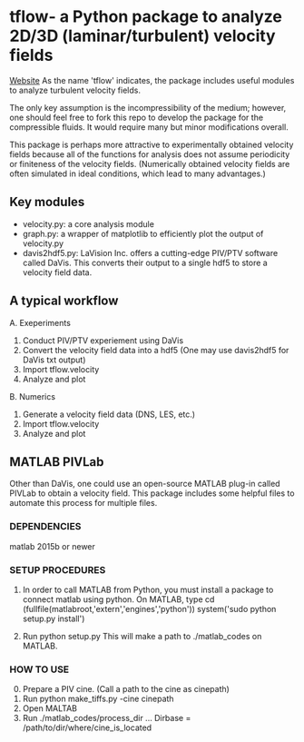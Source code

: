 # tflow- a Python package to analyze 2D/3D (laminar/turbulent) velocity fields
[Website](https://tmatsuzawa.github.io/tflow)
As the name 'tflow' indicates, the package includes useful modules to analyze turbulent velocity fields.

The only key assumption is the incompressibility of the medium; however, one should feel free to fork this repo to develop the package for the compressible fluids.
It would require many but minor modifications overall.

This package is perhaps more attractive to experimentally obtained velocity fields because all of the functions for analysis does not assume periodicity or finiteness of the velocity fields. (Numerically obtained velocity fields are often simulated in ideal conditions, which lead to many advantages.)

## Key modules
- velocity.py: a core analysis module
- graph.py: a wrapper of matplotlib to efficiently plot the output of velocity.py
- davis2hdf5.py: LaVision Inc. offers a cutting-edge PIV/PTV software called DaVis. This converts their output to a single hdf5 to store a velocity field data.

## A typical workflow
A. Exeperiments
1. Conduct PIV/PTV experiement using DaVis
2. Convert the velocity field data into a hdf5 (One may use davis2hdf5 for DaVis txt output)
3. Import tflow.velocity
4. Analyze and plot

B. Numerics
1. Generate a velocity field data (DNS, LES, etc.)
2. Import tflow.velocity
3. Analyze and plot


## MATLAB PIVLab
Other than DaVis, one could use an open-source MATLAB plug-in called PIVLab to obtain a velocity field. This package includes some helpful files to automate this process for multiple files.

### DEPENDENCIES
matlab 2015b or newer

### SETUP PROCEDURES
1. In order to call MATLAB from Python, you must install a package to connect matlab using python. On MATLAB, type
	cd (fullfile(matlabroot,'extern','engines','python'))
	system('sudo python setup.py install')

2. Run python setup.py
	This will make a path to ./matlab_codes on MATLAB.

### HOW TO USE
0. Prepare a PIV cine. (Call a path to the cine as cinepath)
1. Run python make_tiffs.py -cine cinepath
2. Open MALTAB
3. Run ./matlab_codes/process_dir
	... Dirbase = /path/to/dir/where/cine_is_located

